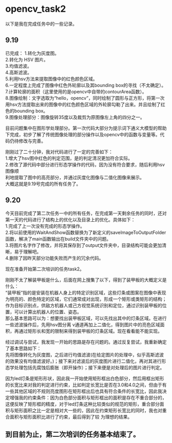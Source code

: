 # opencv_task2

以下是我在完成任务中的一些记录。

9.19
----------------------------------------------------------------------------
已完成：
1.转化为灰度图。  
2.转化为 HSV 图片。  
3.均值滤波。  
4.高斯滤波。  
5.利用hsv方法来提取图像中的红色颜色区域。  
6.一定程度上完成了图像中红色外轮廓以及其bounding box的寻找（不太确定）。  
7.计算轮廓的面积（这里使用的是opencv中自带的contourArea函数）。  
8.图像绘制：文字选取为“hello，opencv”，同时绘制了圆形与正方形，将第一次用hsv方法提取出来的图像中的红色颜色区域的外轮廓勾勒了出来。并且绘制了红色的bounding box。  
9.图像处理部分：图像旋转35度以及裁剪为原图像左上角的四分之一。

目前问题集中在图形学处理部分。第一次代码大部分为提示词下通义大模型的帮助下完成，初步了解了传统图像处理的部分操作以及opencv中的函数与变量等。代码仍待修改与完善。

刚刚过了二十分钟，我对代码进行了一定的完善如下：  
1.增大了hsv图中红色的判定范围，是的判定清况更加符合实际。  
2.修改了源代码中部分进行形态学操作的代码，因为没有符合要求，随后利用hsv图像顺  
利地提取了图中的高亮部分，并通过灰度化图像与二值化图像来展示。  
大概这就是9.19号完成的所有任务了。  

9.20
-------------------------------------------------------------------------------
今天目前完成了第二次任务一中的所有任务，在完成第一天剩余任务的同时，还对第一天的代码进行了结构上的优化以及目录上的优化。具体如下：  
1.完成了上一次没有完成的形态学操作。  
2.将以前使用的WaitAndShow函数替换为了新定义的saveImageToOutputFolder函数，解决了main函数输出在build文件夹中的问题。  
3.将图片名字作了修改，并将其保存到了output文件夹中，目录结构可能会更加清晰，易于理解吧。  
4.删除了因昨天部分功能失败而产生的冗余代码。  

现在准备开始第二次培训的任务task2。

刚刚不太了解装甲板是什么，后面在网上搜集了以下，得到了装甲板的大概定义是什么：  
“装甲板”指的是安装在机器人身上的特定识别区域，这些灯条或图案在图像中表现为明亮的、颜色特定的区域，它们通常成对出现，形成一个矩形或类矩形的结构；作为目标识别点，供敌方机器人或己方视觉系统识别和定位，通过识别装甲板的位置，可以计算出机器人的位置、姿态。  
那么基本思路可以为：想要找出装甲板区域，可以先找出其中的灯条区域。在进行一些滤波操作后，先用hsv图分离 v通道再加上二值化，得到图片中的亮色区域面积，再通过矩形长和宽的限制来得到装甲板的灯条区域。现在看看能不能实现。  

经过调试与尝试，我发现一开始的思路是存在问题的。通过反复尝试，我重新确定了基本思路如下：  
先将图像转化为灰度图，之后进行均值滤波(在给定图片的处理中，似乎高斯滤波的效果没有均值滤波好。)；接下来对滤波后的灰度图片进行二值化，再对其进行形态学处理包括先腐蚀后膨胀（即开操作）；接下来便是对处理后的图片进行判定。  

因为led灯条是矩形形状，因此我一开始使用矩形框出白色部分，然后用框出矩形的长宽比来对我的判定进行约束，比如判定长宽比是否在3.0和4.0之间，但由于有一些其他区域的不规则亮度图形在矩形框出后也具有符合条件的长宽比，因此我决定增强我的约束条件：因为白色部分面积与矩形框出的面积是存在不重合部分的，这便反映了矩形框的精度，对于led灯条这种比较类似的规范的矩形，重合部分面积与矩形面积之比一定是相对大一些的，因此在约束矩形长宽比的同时，我也对重合面积与矩形面积比进行了约束，最后得到了较
为理想的结果。

到目前为止，第二次培训的任务基本结束了。
-------------------------------------------------------------------------------
